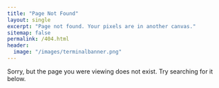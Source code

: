 ```yaml
---
title: "Page Not Found"
layout: single
excerpt: "Page not found. Your pixels are in another canvas."
sitemap: false
permalink: /404.html
header:
  image: "/images/terminalbanner.png"
---
```


Sorry, but the page you were viewing does not exist. Try searching for it below.

<script type="text/javascript">
  var GOOG_FIXURL_LANG = 'en';
  var GOOG_FIXURL_SITE = '{{ site.url }}'
</script>
<script type="text/javascript"
  src="//linkhelp.clients.google.com/tbproxy/lh/wm/fixurl.js">
</script>
